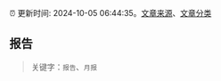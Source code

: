 :alarm_clock: 更新时间: 2024-10-05 06:44:35。[文章来源](/README.md)、[文章分类](/TAGS.md)

## 报告


> 关键字：`报告`、`月报`



